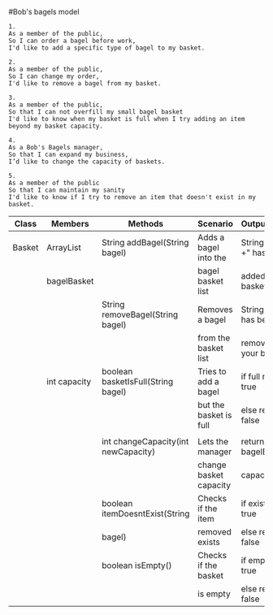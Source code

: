 #Bob's bagels model

```
1.
As a member of the public,
So I can order a bagel before work,
I'd like to add a specific type of bagel to my basket.
```

```
2.
As a member of the public,
So I can change my order,
I'd like to remove a bagel from my basket.
```

```
3.
As a member of the public,
So that I can not overfill my small bagel basket
I'd like to know when my basket is full when I try adding an item beyond my basket capacity.
```

```
4.
As a Bob's Bagels manager,
So that I can expand my business,
I’d like to change the capacity of baskets.
```

```
5.
As a member of the public
So that I can maintain my sanity
I'd like to know if I try to remove an item that doesn't exist in my basket.
```


| Class  | Members           | Methods                             | Scenario               | Output/Results             |
|--------|-------------------|-------------------------------------|------------------------|----------------------------|
| Basket | ArrayList<String> | String addBagel(String bagel)       | Adds a bagel into the  | String (bagel +" has been  |
|        | bagelBasket       |                                     | bagel basket list      | added to you basket")      |
|        |                   | String removeBagel(String bagel)    | Removes a bagel        | String (bagel+" has been   |
|        |                   |                                     | from the basket list   | removed from your basket") |
|        | int capacity      | boolean basketIsFull(String bagel)  | Tries to add a bagel   | if full return true        |
|        |                   |                                     | but the basket is full | else return false          |
|        |                   |                                     |                        |                            |
|        |                   | int changeCapacity(int newCapacity) | Lets the manager       | return the new bagelBasket |
|        |                   |                                     | change basket capacity | capacity                   |
|        |                   | boolean itemDoesntExist(String      | Checks if the item     | if exist return true       |
|        |                   | bagel)                              | removed exists         | else return false          |
|        |                   | boolean isEmpty()                   | Checks if the basket   | if empty return true       |
|        |                   |                                     | is empty               | else return false          |

